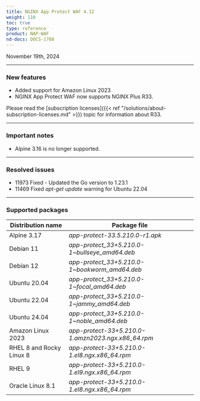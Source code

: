 ```yaml
---
title: NGINX App Protect WAF 4.12
weight: 110
toc: true
type: reference
product: NAP-WAF
nd-docs: DOCS-1788
---
```


November 19th, 2024

---

### New features

- Added support for Amazon Linux 2023
- NGINX App Protect WAF now supports NGINX Plus R33.

Please read the [subscription licenses]({{< ref "/solutions/about-subscription-licenses.md" >}}) topic for information about R33.

---

### Important notes

- Alpine 3.16 is no longer supported.

---

### Resolved issues

- 11973 Fixed - Updated the Go version to 1.23.1
- 11469 Fixed _apt-get update_ warning for Ubuntu 22.04

---

### Supported packages

| Distribution name        | Package file                                       |
|--------------------------|----------------------------------------------------|
| Alpine 3.17              | _app-protect-33.5.210.0-r1.apk_                    |
| Debian 11                | _app-protect_33+5.210.0-1\~bullseye_amd64.deb_     |
| Debian 12                | _app-protect_33+5.210.0-1\~bookworm_amd64.deb_     |
| Ubuntu 20.04             | _app-protect_33+5.210.0-1\~focal_amd64.deb_        |
| Ubuntu 22.04             | _app-protect_33+5.210.0-1\~jammy_amd64.deb_        |
| Ubuntu 24.04             | _app-protect_33+5.210.0-1\~noble_amd64.deb_        |
| Amazon Linux 2023        | _app-protect-33+5.210.0-1.amzn2023.ngx.x86_64.rpm_ |
| RHEL 8 and Rocky Linux 8 | _app-protect-33+5.210.0-1.el8.ngx.x86_64.rpm_      |
| RHEL 9                   | _app-protect-33+5.210.0-1.el9.ngx.x86_64.rpm_      |
| Oracle Linux 8.1         | _app-protect-33+5.210.0-1.el8.ngx.x86_64.rpm_      |